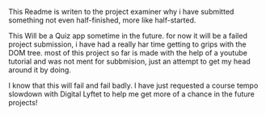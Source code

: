 This Readme is writen to the project examiner why i have submitted something not even half-finished, more like half-started.

This Will be a Quiz app sometime in the future. for now it will be a failed project submission, i have had a really har time getting to grips with the DOM tree.
most of this project so far is made with the help of a youtube tutorial and was not ment for subbmision, just an attempt to get my head around it by doing. 

I know that this will fail and fail badly. 
I have just requested a course tempo slowdown with Digital Lyftet to help me get more of a chance in the future projects! 
